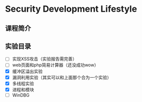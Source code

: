 # Security Development Lifestyle

## 课程简介

## 实验目录

* [ ] 实现XSS攻击（实验报告需完善）
* [ ] web页面和php简易计算器（还没成功wow）
* [x] 缓冲区溢出实验
* [x] 漏洞利用实验（其实可以和上面那个合为一个实验）
* [x] 多线程实验 
* [x] 进程和模块
* [ ] WinDBG 